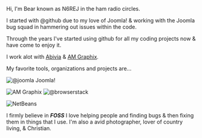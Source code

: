 Hi, I'm Bear known as N6REJ in the ham radio circles.  

I started with @github due to my love of Joomla! & working with the Joomla bug squad in hammering out issues within the code.  

Through the years I've started using github for all my coding projects now & have come to enjoy it.  

I work alot with  [Abivia](http://abivia.com "Abivia") &  [AM Graphix](https://am-graphix.com/ "AM Graphix").  

My favorite tools, organizations and projects are...

![@joomla](https://cdn.joomla.org/images/Joomla_logo.png "Joomla!") Joomla! 

![AM Graphix](https://am-graphix.com/images/sitegraphix/AMGLogo2012.png "Am Graphix")
![@browserstack](https://d2ogrdw2mh0rsl.cloudfront.net/production/images/static/header/header-logo.svg "Browserstack")

![NetBeans](https://netbeans.org/images_www/v7/design/logo_netbeans_red.png)



I firmly believe in ***FOSS*** 
I love helping people and finding bugs & then fixing them in things that I use.
I'm also a avid photographer, lover of country living, & Christian.
